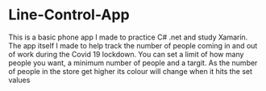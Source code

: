 # Line-Control-App
This is a basic phone app I made to practice C# .net and study Xamarin. 
The app itself I made to help track the number of people coming in and out of work during the Covid 19 lockdown.
You can set a limit of how many people you want, a minimum number of people and a targit. 
As the number of people in the store get higher its colour will change when it hits the set values

